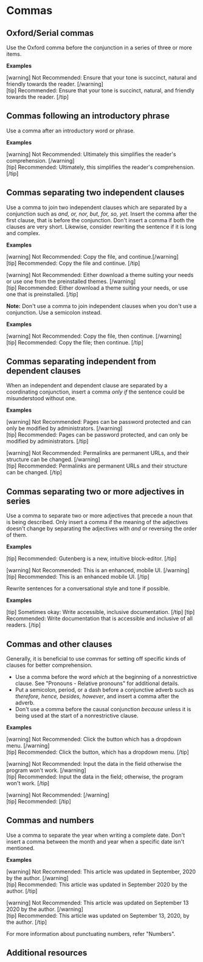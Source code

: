 # Commas

## Oxford/Serial commas

Use the Oxford comma before the conjunction in a series of three or more items.

**Examples**

[warning] Not Recommended: Ensure that your tone is succinct, natural and friendly towards the reader. [/warning]  
[tip] Recommended: Ensure that your tone is succinct, natural, and friendly towards the reader. [/tip]

## Commas following an introductory phrase

Use a comma after an introductory word or phrase.

**Examples**

[warning] Not Recommended: Ultimately this simplifies the reader's comprehension. [/warning]  
[tip] Recommended: Ultimately, this simplifies the reader's comprehension. [/tip]

## Commas separating two independent clauses

Use a comma to join two independent clauses which are separated by a conjunction such as *and, or, nor, but, for, so, yet.* Insert the comma after the first clause, that is before the conjunction. Don't insert a comma if both the clauses are very short. Likewise, consider rewriting the sentence if it is long and complex.

**Examples**

[warning] Not Recommended: Copy the file, and continue.[/warning]  
[tip] Recommended: Copy the file and continue. [/tip]

[warning] Not Recommended: Either download a theme suiting your needs or use one from the preinstalled themes. [/warning]  
[tip] Recommended: Either download a theme suiting your needs, or use one that is preinstalled. [/tip]

**Note:** Don't use a comma to join independent clauses when you don't use a conjunction. Use a semicolon instead.

**Examples**

[warning] Not Recommended: Copy the file, then continue. [/warning]  
[tip] Recommended: Copy the file; then continue. [/tip]

## Commas separating independent from dependent clauses

When an independent and dependent clause are separated by a coordinating conjunction, insert a comma *only if* the sentence could be misunderstood without one.

**Examples**

[warning] Not Recommended: Pages can be password protected and can only be modified by administrators. [/warning]  
[tip] Recommended: Pages can be password protected, and can only be modified by administrators. [/tip]

[warning] Not Recommended: Permalinks are permanent URLs, and their structure can be changed. [/warning]  
[tip] Recommended: Permalinks are permanent URLs and their structure can be changed. [/tip]

## Commas separating two or more adjectives in series

Use a comma to separate two or more adjectives that precede a noun that is being described. Only insert a comma if the meaning of the adjectives doesn't change by separating the adjectives with *and* or reversing the order of them.

**Examples**

[tip] Recommended: Gutenberg is a new, intuitive block-editor. [/tip]  

[warning] Not Recommended: This is an enhanced, mobile UI. [/warning]  
[tip] Recommended: This is an enhanced mobile UI. [/tip]

Rewrite sentences for a conversational style and tone if possible.

**Examples**

[tip] Sometimes okay: Write accessible, inclusive documentation. [/tip]
[tip] Recommended: Write documentation that is accessible and inclusive of all readers. [/tip]  

## Commas and other clauses

Generally, it is beneficial to use commas for setting off specific kinds of clauses for better comprehension.
- Use a comma before the word *which* at the beginning of a nonrestrictive clause. See "Pronouns - Relative pronouns" for additional details.
- Put a semicolon, period, or a dash before a conjunctive adverb such as *therefore, hence, besides, however*, and insert a comma after the adverb.
- Don't use a comma before the causal conjunction *because* unless it is being used at the start of a nonrestrictive clause.

**Examples**

[warning] Not Recommended: Click the button which has a dropdown menu. [/warning]  
[tip] Recommended: Click the button, which has a dropdown menu. [/tip]  

[warning] Not Recommended: Input the data in the field otherwise the program won't work. [/warning]  
[tip] Recommended: Input the data in the field; otherwise, the program won't work. [/tip]  

[warning] Not Recommended:  [/warning]  
[tip] Recommended:  [/tip]  

## Commas and numbers

Use a comma to separate the year when writing a complete date. Don't insert a comma between the month and year when a specific date isn't mentioned.

**Examples**

[warning] Not Recommended: This article was updated in September, 2020 by the author. [/warning]  
[tip] Recommended: This article was updated in September 2020 by the author.  [/tip]  

[warning] Not Recommended: This article was updated on September 13 2020 by the author. [/warning]  
[tip] Recommended: This article was updated on September 13, 2020, by the author.  [/tip]  

For more information about punctuating numbers, refer "Numbers".

## Additional resources
